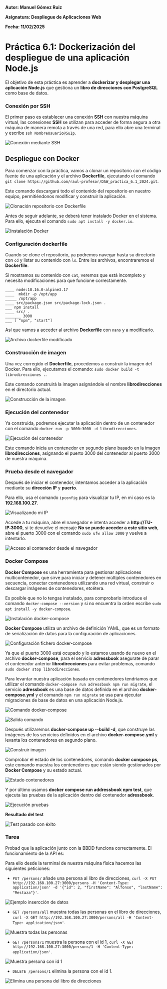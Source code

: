 **Autor: Manuel Gómez Ruiz**

**Asignatura: Despliegue de Aplicaciones Web**

**Fecha: 11/02/2025**

#   Práctica 6.1: Dockerización del despliegue de una aplicación Node.js

El objetivo de esta práctica es aprender a **dockerizar y desplegar una aplicación Node.js** que gestiona un **libro de direcciones con PostgreSQL** como base de datos.

### Conexión por SSH

El primer paso es establecer una conexión **SSH** con nuestra máquina virtual, las conexiones **SSH** se utilizan para acceder de forma segura a otra máquina de manera remota a través de una red, para ello abre una terminal y escribe ``ssh NombreUsuario@SuIp``.

![Conexión mediante SSH](./img/Captura-0.JPG)

##  Despliegue con Docker

Para comenzar con la práctica, vamos a clonar un repositorio con el código fuente de una aplicación y el archivo **Dockerfile**, ejecutando el comando ``git clone https://github.com/raul-profesor/DAW_practica_6.1_2024.git``.

Este comando descargará todo el contenido del repositorio en nuestro equipo, permitiéndonos modificar y construir la aplicación.

![Clonación repositorio con Dockerfile](./img/Captura-1.JPG)

Antes de seguir adelante, se deberá tener instalado Docker en el sistema. Para ello, ejecuta el comando ``sudo apt install -y docker.io``.

![Instalación Docker](./img/Captura-2.JPG)

### Configuración dockerfile

Cuando se clone el repositorio, ya podremos navegar hasta su directorio con ``cd`` y listar su contenido con ``ls``. Entre los archivos, encontraremos el **Dockerfile**.

Si mostramos su contenido con ``cat``, veremos que está incompleto y necesita modificaciones para que funcione correctamente.

```
____ node:18.16.0-alpine3.17
____  mkdir -p /opt/app
_____ /opt/app
____ src/package.json src/package-lock.json .
___ npm install
____ src/ .
_______ 3000
___ [ "npm", "start"]
```

Así que vamos a acceder al archivo **Dockerfile** con ``nano`` y a modificarlo.

![Archivo dockerfile modificado](./img/Captura-3.JPG)

### Construcción de imagen

Una vez corregido el **Dockerfile**, procedemos a construir la imagen del Docker. Para ello, ejecutamos el comando: ``sudo docker build -t librodirecciones .``.

Este comando construirá la imagen asignándole el nombre **librodirecciones** en el directorio actual.

![Construcción de la imagen](./img/Captura-4.JPG)

### Ejecución del contenedor

Ya construida, podremos ejecutar la aplicación dentro de un contenedor con el comando ``docker run -p 3000:3000 -d librodirecciones``.

![Ejecución del contenedor](./img/Captura-5.JPG)

Este comando inicia un contenedor en segundo plano basado en la imagen **librodirecciones**, asignando el puerto 3000 del contenedor al puerto 3000 de nuestra máquina.

### Prueba desde el navegador

Después de iniciar el contenedor, intentamos acceder a la aplicación mediante su **dirección IP** y **puerto**.

Para ello, usa el comando ``ipconfig`` para visualizar tu IP, en mi caso es la **192.168.100.27**.

![Visualizando mi IP](./img/Captura-6.JPG)

Accede a tu máquina, abre el navegador e intenta acceder a **http://TU-IP:3000**, si te devuelve el mensaje **No se puede acceder a este sitio web**, abre el puerto 3000 con el comando ``sudo ufw allow 3000`` y vuelve a intentarlo.

![Acceso al contenedor desde el navegador](./img/Captura-7.JPG)

### Docker Compose

**Docker Compose** es una herramienta para gestionar aplicaciones multicontenedor, que sirve para iniciar y detener múltiples contenedores en secuencia, conectar contenedores utilizando una red virtual, construir o descargar imágenes de contenedores, etcétera.

Es posible que no lo tengas instalado, para comprobarlo introduce el comando ``docker-compose --version`` y si no encuentra la orden escribe ``sudo apt install -y docker-compose``.

![Instalación docker-compose](./img/Captura-8.JPG)

**Docker Compose** utiliza un archivo de definición YAML, que es un formato de serialización de datos para la configuración de aplicaciones.

![Configuración fichero docker-compose](./img/Captura-9.JPG)

Ya que el puerto 3000 está ocupado y lo estamos usando de nuevo en el archivo **docker-compose**, para el servicio **adressbook** asegurate de parar el contenedor anterior **librodirecciones** para evitar problemas, comando ``sudo docker stop librodirecciones``.

Para levantar nuestra aplicación basada en contenedores tendríamos que utilizar el comando ``docker-compose run adressbook npm run migrate``, el servicio **adressbook** es una base de datos definida en el archivo **docker-compose.yml** y el comando ``npm run migrate`` se usa para ejecutar migraciones de base de datos en una aplicación Node.js.

![Comando docker-compose](./img/Captura-10.JPG)

![Salida comando](./img/Captura-11.JPG)

Después utilizaremos **docker-compose up --build -d**, que construye las imágenes de los servicios definidos en el archivo **docker-compose.yml** y levanta los contenedores en segundo plano.

![Construir imagen](./img/Captura-12.JPG)

Comprobar el estado de los contenedores, comando **docker compose ps**, este comando muestra los contenedores que están siendo gestionados por **Docker Compose** y su estado actual.

![Estado contenedores](./img/Captura-13.JPG)

Y por último usamos **docker compose run addressbook npm test**, que ejecuta las pruebas de la aplicación dentro del contenedor **adressbook**. 

![Ejecución pruebas](./img/Captura-14.JPG)

**Resultado del test**

![Test pasado con éxito](./img/Captura-15.JPG)

### Tarea

Probad que la aplicación junto con la BBDD funciona correctamente. El funcionamiento de la API es:

Para ello desde la terminal de nuestra máquina física hacemos las siguientes peticiones:

-  ``PUT /persons/`` añade una persona al libro de direcciones, ``curl -X PUT http://192.168.100.27:3000/persons -H 'Content-Type: application/json' -d '{"id": 2, "firstName": "Alfonso", "lastName": "Mestaza"}'``.

![Ejemplo insercción de datos](./img/Captura-16.JPG)

-   ``GET /persons/all`` muestra todas las personas en el libro de direcciones, ``curl -X GET http://192.168.100.27:3000/persons/all -H 'Content-Type: application/json'``.

![Muestra todas las personas](./img/Captura-17.JPG)

-   ``GET /persons/1`` muestra la persona con el id 1, ``curl -X GET http://192.168.100.27:3000/persons/1 -H 'Content-Type: application/json'``.

![Muestra persona con id 1](./img/Captura-18.JPG)

-   ``DELETE /persons/1`` elimina la persona con el id 1.

![Elimina una persona del libro de direcciones](./img/Captura-19.JPG)